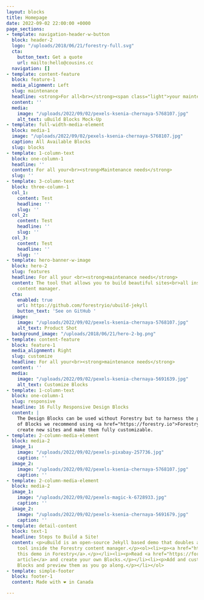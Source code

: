 ```yaml
---
layout: blocks
title: Homepage
date: 2022-09-02 22:00:00 +0000
page_sections:
- template: navigation-header-w-button
  block: header-2
  logo: "/uploads/2018/06/21/forestry-full.svg"
  cta:
    button_text: Get a quote
    url: mailto:hello@cousins.cc
  navigation: []
- template: content-feature
  block: feature-1
  media_alignment: Left
  slug: maintenance
  headline: <strong>For all<br></strong><span class="light">your maintenance needs</span>
  content: ''
  media:
    image: "/uploads/2022/09/02/pexels-ksenia-chernaya-5768107.jpg"
    alt_text: uBuild Blocks Mock-Up
- template: full-width-media-element
  block: media-1
  image: "/uploads/2022/09/02/pexels-ksenia-chernaya-5768107.jpg"
  caption: All Available Blocks
  slug: blocks
- template: 1-column-text
  block: one-column-1
  headline: ''
  content: For all your<br><strong>Maintenance needs</strong>
  slug: ''
- template: 3-column-text
  block: three-column-1
  col_1:
    content: Test
    headline: ''
    slug: ''
  col_2:
    content: Test
    headline: ''
    slug: ''
  col_3:
    content: Test
    headline: ''
    slug: ''
- template: hero-banner-w-image
  block: hero-2
  slug: features
  headline: For all your <br><strong>maintenance needs</strong>
  content: The tool that allows you to build beautiful sites<br>all inside Forestry's
    content manager.
  cta:
    enabled: true
    url: https://github.com/forestryio/ubuild-jekyll
    button_text: 'See on GitHub '
  image:
    image: "/uploads/2022/09/02/pexels-ksenia-chernaya-5768107.jpg"
    alt_text: Product Shot
  background_image: "/uploads/2018/06/21/hero-2-bg.png"
- template: content-feature
  block: feature-1
  media_alignment: Right
  slug: customize
  headline: For all your<br><strong>maintenance needs</strong>
  content: ''
  media:
    image: "/uploads/2022/09/02/pexels-ksenia-chernaya-5691639.jpg"
    alt_text: Customize Blocks
- template: 1-column-text
  block: one-column-1
  slug: responsive
  headline: 16 Fully Responsive Design Blocks
  content: |
    The Design Blocks can be used without Forestry but to harness the power
    of Blocks we recommend using <a href="https://forestry.io">Forestry</a>. Once the site is imported you can immediately
    create new sites and make them fully customizable.
- template: 2-column-media-element
  block: media-2
  image_1:
    image: "/uploads/2022/09/02/pexels-pixabay-257736.jpg"
    caption: ''
  image_2:
    image: "/uploads/2022/09/02/pexels-ksenia-chernaya-5768107.jpg"
    caption: ''
- template: 2-column-media-element
  block: media-2
  image_1:
    image: "/uploads/2022/09/02/pexels-magic-k-6728933.jpg"
    caption: ''
  image_2:
    image: "/uploads/2022/09/02/pexels-ksenia-chernaya-5691679.jpg"
    caption: ''
- template: detail-content
  block: text-1
  headline: Steps to Build a Site!
  content: <p>uBuild is an open-source Jekyll based demo that doubles as a builder
    tool inside the Forestry content manager.</p><ol><li><p><a href="https://app.forestry.io/quick-start?repo=forestryio/ubuild-jekyll&provider=github&engine=jekyll">Import
    this demo in Forestry</a>.</p></li><li><p>Read <a href="https://forestry.io/blog/ubuild-a-new-theme-for-static-sites-using-blocks/">our
    article</a> and create your own Blocks.</p></li><li><p>Add and customize the available
    Blocks and preview them as you go along.</p></li></ol>
- template: simple-footer
  block: footer-1
  content: Made with ❤︎ in Canada

---
```

